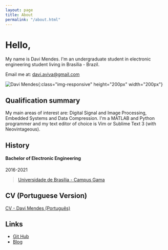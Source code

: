 ```yaml
---
layout: page
title: About
permalink: "/about.html"
---
```


# Hello,

My name is Davi Mendes. I'm an undergraduate student in electronic engineering student living in Brasília - Brazil.

Email me at: [davi.aviva@gmail.com](mailto:davi.aviva@gmail.com)

![Davi Mendes](../assets/images/cover.png){:class="img-responsive" height="200px" width="200px"}


## Qualification summary
My main areas of interest are: Digital Signal and Image Processing, Embedded Systems and Data Compression. I'm a MATLAB and Python programmer and my text editor of choice is Vim or Sublime Text 3 (with Neovintageous).

## History
#### Bachelor of Electronic Engineering
2016-2021

> [Universidade de Brasília - Campus Gama](https://unb.br/)

## CV (Portuguese Version)
[CV - Davi Mendes (Português)](../assets/pdf/cv_Port.pdf)

## Links

- [Git Hub](https://github.com/mendes-davi)
- [Blog](https://mendes-davi.github.io)

